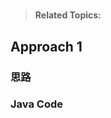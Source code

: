 # 

>  **Related Topics:** 

## Approach 1
### 思路
### Java Code
``` Java

```

<!--stackedit_data:
eyJoaXN0b3J5IjpbLTE2NTMzMDk5OTZdfQ==
-->